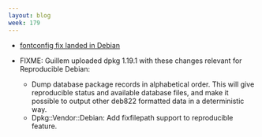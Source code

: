 ```yaml
---
layout: blog
week: 179
---
```


* [fontconfig fix landed in Debian](https://bugs.debian.org/864082)

* FIXME: Guillem uploaded dpkg 1.19.1 with these changes relevant for Reproducible Debian:
  * Dump database package records in alphabetical order. This will give
    reproducible status and available database files, and make it possible
    to output other deb822 formatted data in a deterministic way.
  * Dpkg::Vendor::Debian: Add fixfilepath support to reproducible feature.

